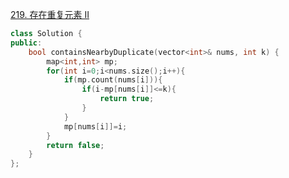 [219. 存在重复元素 II](https://leetcode.cn/problems/contains-duplicate-ii/description/)
```cpp
class Solution {
public:
    bool containsNearbyDuplicate(vector<int>& nums, int k) {
        map<int,int> mp;
        for(int i=0;i<nums.size();i++){
            if(mp.count(nums[i])){
                if(i-mp[nums[i]]<=k){
                    return true;
                }
            }
            mp[nums[i]]=i;
        }
        return false;
    }
};
```